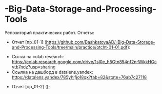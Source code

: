 # -Big-Data-Storage-and-Processing-Tools
Репозиторий практических работ. 
Отчеты:
 - Отчет [пр_01-1] (https://github.com/BashkatovaAD/-Big-Data-Storage-and-Processing-Tools/tree/main/practice/otcht-01-01.pdf):
 * Сылка на colab.research: https://colab.research.google.com/drive/1sI0e_h5Gtn854nf2nrWikkHGcytb7ndz?usp=sharing
 * Ссылка на дашборд в datalens.yandex: https://datalens.yandex/785yhjfjo18qx?tab=82&state=76ab7c27118
 
 - Отчет [пр_01-2] ();
